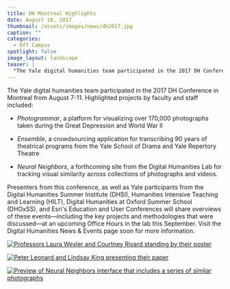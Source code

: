 ```yaml
---
title: DH Montreal Highlights
date: August 18, 2017
thumbnail: /assets/images/news/dh2017.jpg
caption: ""
categories: 
  - Off Campus
spotlight: false 
image_layout: landscape
teaser: |
  "The Yale digital humanities team participated in the 2017 DH Conference in Montreal from August 7-11. Highlighted projects by faculty and staff included: Photogrammar, a platform for visualizing..."
---
```


The Yale digital humanities team participated in the 2017 DH Conference in Montreal from August 7-11. Highlighted projects by faculty and staff included:
 * *Photogrammar*, a platform for visualizing over 170,000 photographs taken during the Great Depression and World War II
    
 * *Ensemble*, a crowdsourcing application for transcribing 90 years of theatrical programs from the Yale School of Drama and Yale Repertory Theatre

 * *Neural Neighbors*, a forthcoming site from the Digital Humanities Lab for tracking visual similarity across collections of photographs and videos.
    
Presenters from this conference, as well as Yale participants from the Digital Humanities Summer Institute (DHSI), Humanities Intensive Teaching and Learning (HILT), Digital Humanities at Oxford Summer School (DHOxSS), and Esri's Education and User Conferences will share overviews of these events—including the key projects and methodologies that were discussed—at an upcoming Office Hours in the lab this September. Visit the Digital Humanities News &amp; Events page soon for more information.
   
[<img alt="Professors Laura Wexler and Courtney Rivard standing by their poster" src="http://web.library.yale.edu/sites/default/files/resize/images/DHMontreal1-341x200.jpg" />](http://web.library.yale.edu/sites/default/files/images/DHMontreal1.jpg)

[<img alt="Peter Leonard and Lindsay King presenting their paper"  src="http://web.library.yale.edu/sites/default/files/resize/images/DHMontreal2-270x200.jpg" />](http://web.library.yale.edu/sites/default/files/images/DHMontreal2.jpg)

[<img alt="Preview of Neural Neighbors interface that includes a series of similar photographs" src="http://web.library.yale.edu/sites/default/files/resize/images/DHMontreal3-315x200.jpg" />](http://web.library.yale.edu/sites/default/files/images/DHMontreal3.jpg)